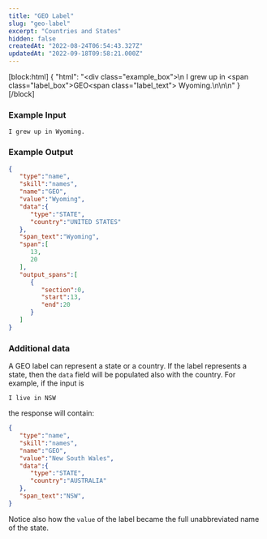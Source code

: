 ```yaml
---
title: "GEO Label"
slug: "geo-label"
excerpt: "Countries and States"
hidden: false
createdAt: "2022-08-24T06:54:43.327Z"
updatedAt: "2022-09-18T09:58:21.000Z"
---
```

[block:html]
{
  "html": "<div class=\"example_box\">\n  I grew up in <span class=\"label_box\">GEO</span><span class=\"label_text\"> Wyoming.</span>\n</div>\n\n<style>\n  .label_box { \n    box-sizing: border-box;\n    border-width: 0px;\n    border-style: solid;\n    border-bottom-left-radius: 0.25rem;\n    border-top-left-radius: 0.25rem;\n    border-top-right-radius: 0.25rem;\n    background-color: rgb(241, 59, 233);\n    color: white;\n    padding: 2px;\n    position: relative;\n    outline-style: none;\">\n  }\n  .label_text {\n    box-sizing: border-box;\n    border-width: 0px 0px 2px;\n    border-style: solid;\n    border-color: rgb(241, 59, 233);\n\t}\n  .example_box {\n    max-width: 40rem;\n    margin: 0 auto;\n    background-color: rgb(243, 245, 249);\n    padding: 18px;\n    line-height: 28px;\n  }\n  .tooltip {\n    color:white;\n    background-color: black;\n    width: 120px;\n    position: absolute;\n        top: 26px;\n        left: 15px;\n  }\n</style>"
}
[/block]



### Example Input

```
I grew up in Wyoming.
```



### Example Output

```json
{
   "type":"name",
   "skill":"names",
   "name":"GEO",
   "value":"Wyoming",
   "data":{
      "type":"STATE",
      "country":"UNITED STATES"
   },
   "span_text":"Wyoming",
   "span":[
      13,
      20
   ],
   "output_spans":[
      {
         "section":0,
         "start":13,
         "end":20
      }
   ]
}
```



### Additional data

A GEO label can represent a state or a country. If the label represents a state, then the `data` field will be populated also with the country. For example, if the input is 

```
I live in NSW
```



the response will contain:

```json
{
   "type":"name",
   "skill":"names",
   "name":"GEO",
   "value":"New South Wales",
   "data":{
      "type":"STATE",
      "country":"AUSTRALIA"
   },
   "span_text":"NSW",
}
```



Notice also how the `value` of the label became the full unabbreviated name of the state.
